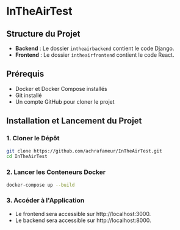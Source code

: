 # InTheAirTest

## Structure du Projet
- **Backend** : Le dossier `intheairbackend` contient le code Django.
- **Frontend** : Le dossier `intheairfrontend` contient le code React.

## Prérequis
- Docker et Docker Compose installés
- Git installé
- Un compte GitHub pour cloner le projet

## Installation et Lancement du Projet

### 1. Cloner le Dépôt

```bash
git clone https://github.com/achrafameur/InTheAirTest.git
cd InTheAirTest
```

### 2. Lancer les Conteneurs Docker

```bash
docker-compose up --build
```

### 3. Accéder à l'Application

- Le frontend sera accessible sur http://localhost:3000.
- Le backend sera accessible sur http://localhost:8000.

